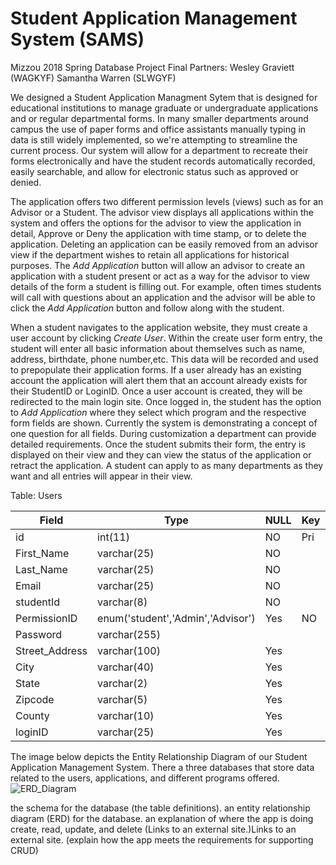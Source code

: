 Student Application Management System (SAMS)
======
Mizzou 2018 Spring Database Project Final Partners: Wesley Graviett (WAGKYF) Samantha Warren (SLWGYF)

We designed a Student Application Managment Sytem that is designed for educational institutions to manage graduate or undergraduate applications and or regular departmental forms. In many smaller departments around campus the use of paper forms and office assistants manually typing in data is still widely implemented, so we're attempting to streamline the current process. Our system will allow for a department to recreate their forms electronically and have the student records automatically recorded, easily searchable, and allow for electronic status such as approved or denied.
 
 The application offers two different permission levels (views) such as for an Advisor or a Student. The advisor view displays all applications within the system and offers the options for the advisor to view the application in detail, Approve or Deny the application with time stamp, or to delete the application. Deleting an application can be easily removed from an advisor view if the department wishes to retain all applications for historical purposes. The *Add Application* button will allow an advisor to create an application with a student present or act as a way for the advisor to view details of the form a student is filling out. For example, often times students will call with questions about an application and the advisor will be able to click the *Add Application* button and follow along with the student.   
 
When a student navigates to the application website, they must create a user account by clicking *Create User*. Within the create user form entry, the student will enter all basic information about themselves such as name, address, birthdate, phone number,etc. This data will be recorded and used to prepopulate their application forms. If a user already has an existing account the application will alert them that an account already exists for their StudentID or LoginID. Once a user account is created, they will be redirected to the main login site. Once logged in, the student has the option to *Add Application* where they select which program and the respective form fields are shown. Currently the system is demonstrating a concept of one question for all fields. During customization a department can provide detailed requirements. Once the student submits their form, the entry is displayed on their view and they can view the status of the application or retract the application. A student can apply to as many departments as they want and all entries will appear in their view.  

Table: Users


|Field| Type| NULL| Key| Default| Extra |
|-----|-----|-----|----|--------|-------|
|id   |int(11)|NO|Pri|None| AUTO_INCREMENT|
|First_Name|varchar(25)|NO||||
|Last_Name|varchar(25)|NO||||
|Email|varchar(25)|NO||||
|studentId|varchar(8)|NO||||
|PermissionID|enum('student','Admin','Advisor')|Yes|NO|student||
|Password|varchar(255)|||||
|Street_Address|varchar(100)|Yes||||
|City|varchar(40)|Yes||||
|State|varchar(2)|Yes||||
|Zipcode|varchar(5)|Yes||||
|County|varchar(10)|Yes||||
|loginID|varchar(25)|Yes||||


The image below depicts the Entity Relationship Diagram of our Student Application Management System. There a three databases that store data related to the users, applications, and different programs offered. 
![ERD_Diagram](http://wesleygdatabase.epizy.com/MVCSammy/DatabaseERDV1.jpg)

the schema for the database (the table definitions).
an entity relationship diagram (ERD) for the database.
an explanation of where the app is doing create, read, update, and delete (Links to an external site.)Links to an external site. (explain how the app meets the requirements for supporting CRUD)
